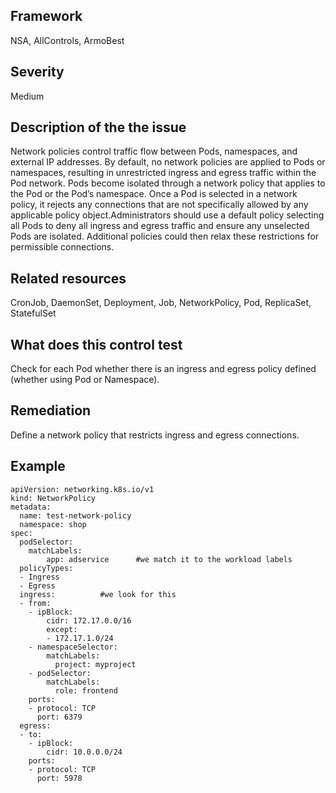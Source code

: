 ## Framework
NSA, AllControls, ArmoBest
 
## Severity
Medium

## Description of the the issue
Network policies control traffic flow between Pods, namespaces, and external IP addresses. By default, no network policies are applied to Pods or namespaces, resulting in unrestricted ingress and egress traffic within the Pod network. Pods become isolated through a network policy that applies to the Pod or the Pod’s namespace. Once a Pod is selected in a network policy, it rejects any connections that are not specifically allowed by any applicable policy object.Administrators should use a default policy selecting all Pods to deny all ingress and egress traffic and ensure any unselected Pods are isolated. Additional policies could then relax these restrictions for permissible connections.
 
## Related resources
CronJob, DaemonSet, Deployment, Job, NetworkPolicy, Pod, ReplicaSet, StatefulSet
 
## What does this control test
Check for each Pod whether there is an ingress and egress policy defined (whether using Pod or Namespace). 
 
## Remediation
Define a network policy that restricts ingress and egress connections.
 
## Example
```
apiVersion: networking.k8s.io/v1
kind: NetworkPolicy
metadata:
  name: test-network-policy
  namespace: shop
spec:
  podSelector:
    matchLabels:
        app: adservice		#we match it to the workload labels
  policyTypes:
  - Ingress
  - Egress
  ingress:			#we look for this 
  - from:
    - ipBlock:
        cidr: 172.17.0.0/16
        except:
        - 172.17.1.0/24
    - namespaceSelector:
        matchLabels:
          project: myproject
    - podSelector:
        matchLabels:
          role: frontend
    ports:
    - protocol: TCP
      port: 6379
  egress:			
  - to:
    - ipBlock:
        cidr: 10.0.0.0/24
    ports:
    - protocol: TCP
      port: 5978
 
```

